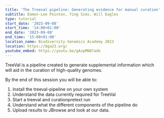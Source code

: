 ```yaml
---
title: 'The Treeval pipeline: Generating evidence for manual curation'
subtitle: Damon-Lee Pointon, Ying Sims, Will Eagles
type: tutorial
start_date: '2023-09-08'
start_time: '14:00+01:00'
end_date: '2023-09-08'
end_time: '15:00+01:00'
location_name: Biodiversity Genomics Academy 2023
location: https://bga23.org/
youtube_embed: https://youtu.be/gAzpMN87adk
---
```


TreeVal is a pipeline created to generate supplemental information which will aid in the curation of high-quality genomes.

By the end of this session you will be able to:

1. Install the treeval-pipeline on your own system
2. Understand the data currently required for TreeVal
3. Start a treeval and curationpretext run
4. Understand what the different components of the pipeline do
5. Upload results to JBrowse and look at our data.
